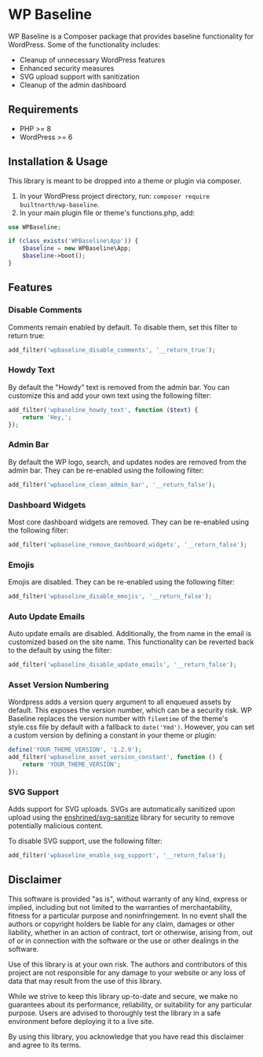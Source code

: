 # WP Baseline

WP Baseline is a Composer package that provides baseline functionality for WordPress. Some of the functionality includes:

-   Cleanup of unnecessary WordPress features
-   Enhanced security measures
-   SVG upload support with sanitization
-   Cleanup of the admin dashboard

## Requirements

-   PHP >= 8
-   WordPress >= 6

## Installation & Usage

This library is meant to be dropped into a theme or plugin via composer.

1. In your WordPress project directory, run: `composer require builtnorth/wp-baseline`.
2. In your main plugin file or theme's functions.php, add:

```php
use WPBaseline;

if (class_exists('WPBaseline\App')) {
    $baseline = new WPBaseline\App;
    $baseline->boot();
}
```

## Features

### Disable Comments

Comments remain enabled by default. To disable them, set this filter to return true:

```php
add_filter('wpbaseline_disable_comments', '__return_true');
```

### Howdy Text

By default the "Howdy" text is removed from the admin bar. You can customize this and add your own text using the following filter:

```php
add_filter('wpbaseline_howdy_text', function ($text) {
    return 'Hey,';
});
```

### Admin Bar

By default the WP logo, search, and updates nodes are removed from the admin bar. They can be re-enabled using the following filter:

```php
add_filter('wpbaseline_clean_admin_bar', '__return_false');
```

### Dashboard Widgets

Most core dashboard widgets are removed. They can be re-enabled using the following filter:

```php
add_filter('wpbaseline_remove_dashboard_widgets', '__return_false');
```

### Emojis

Emojis are disabled. They can be re-enabled using the following filter:

```php
add_filter('wpbaseline_disable_emojis', '__return_false');
```

### Auto Update Emails

Auto update emails are disabled. Additionally, the from name in the email is customized based on the site name. This functionality can be reverted back to the default by using the filter:

```php
add_filter('wpbaseline_disable_update_emails', '__return_false');
```

### Asset Version Numbering

Wordpress adds a version query argument to all enqueued assets by default. This exposes the version number, which can be a security risk. WP Baseline replaces the version number with `filemtime` of the theme's style.css file by default with a fallback to `date('Ymd')`. However, you can set a custom version by defining a constant in your theme or plugin:

```php
define('YOUR_THEME_VERSION', '1.2.9');
add_filter('wpbaseline_asset_version_constant', function () {
    return 'YOUR_THEME_VERSION';
});
```

### SVG Support

Adds support for SVG uploads. SVGs are automatically sanitized upon upload using the [enshrined/svg-sanitize](https://github.com/darylldoyle/svg-sanitizer) library for security to remove potentially malicious content.

To disable SVG support, use the following filter:

```php
add_filter('wpbaseline_enable_svg_support', '__return_false');
```

## Disclaimer

This software is provided "as is", without warranty of any kind, express or implied, including but not limited to the warranties of merchantability, fitness for a particular purpose and noninfringement. In no event shall the authors or copyright holders be liable for any claim, damages or other liability, whether in an action of contract, tort or otherwise, arising from, out of or in connection with the software or the use or other dealings in the software.

Use of this library is at your own risk. The authors and contributors of this project are not responsible for any damage to your website or any loss of data that may result from the use of this library.

While we strive to keep this library up-to-date and secure, we make no guarantees about its performance, reliability, or suitability for any particular purpose. Users are advised to thoroughly test the library in a safe environment before deploying it to a live site.

By using this library, you acknowledge that you have read this disclaimer and agree to its terms.
